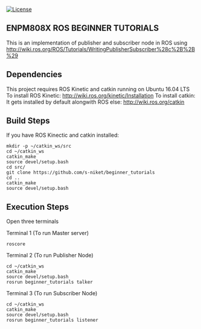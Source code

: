 [![License](https://img.shields.io/badge/License-BSD%203--Clause-blue.svg)](https://opensource.org/licenses/BSD-3-Clause)
## ENPM808X ROS BEGINNER TUTORIALS
This is an implementation of publisher and subscriber node in ROS using 
http://wiki.ros.org/ROS/Tutorials/WritingPublisherSubscriber%28c%2B%2B%29

## Dependencies
This project requires ROS Kinetic and catkin running on Ubuntu 16.04 LTS
To install ROS Kinetic:
http://wiki.ros.org/kinetic/Installation
To install catkin: 
It gets installed by default alongwith ROS
else:  http://wiki.ros.org/catkin

## Build Steps
If you have ROS Kinectic and catkin installed: 
```
mkdir -p ~/catkin_ws/src
cd ~/catkin_ws
catkin_make 
source devel/setup.bash
cd src/
git clone https://github.com/s-niket/beginner_tutorials
cd ..
catkin_make
source devel/setup.bash
```

## Execution Steps
Open three terminals 

Terminal 1 (To run Master server)
```
roscore
```

Terminal 2 (To run Publisher Node)
```
cd ~/catkin_ws
catkin_make
source devel/setup.bash
rosrun beginner_tutorials talker
```
Terminal 3 (To run Subscriber Node)
```
cd ~/catkin_ws
catkin_make
source devel/setup.bash
rosrun beginner_tutorials listener
```
